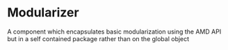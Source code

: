 Modularizer
===========

A component which encapsulates basic modularization using the AMD API but in a self contained package rather than on the global object
